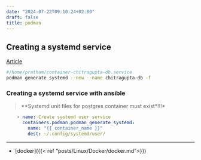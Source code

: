 ```yaml
---
date: "2024-07-22T09:10:24+02:00"
draft: false
title: podman
---
```


## Creating a systemd service

[Article](https://linuxhandbook.com/autostart-podman-containers/)

``` bash
#/home/pratham/container-chitragupta-db.service
podman generate systemd --new --name chitragupta-db -f
```

### Creating a systemd service with ansible

> \*\*Systemd unit files for postgres container must exist*!!!*

``` yaml
    - name: Create systemd user service
      containers.podman.podman_generate_systemd:
        name: "{{ container_name }}"
        dest: ~/.config/systemd/user/
```

------------------------------------------------------------------------

-   \[docker\]({{\< ref “posts/Linux/Docker/docker.md”\>}})
